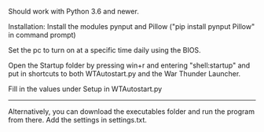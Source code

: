 Should work with Python 3.6 and newer.

Installation: Install the modules pynput and Pillow ("pip install pynput Pillow" in command prompt) 

Set the pc to turn on at a specific time daily using the BIOS.

Open the Startup folder by pressing win+r and entering "shell:startup"
and put in shortcuts to both WTAutostart.py and the War Thunder Launcher.

Fill in the values under Setup in WTAutostart.py

-----------------------------------------------------------------------------------------------------------------------

Alternatively, you can download the executables folder and run the program from there. Add the settings in settings.txt.
